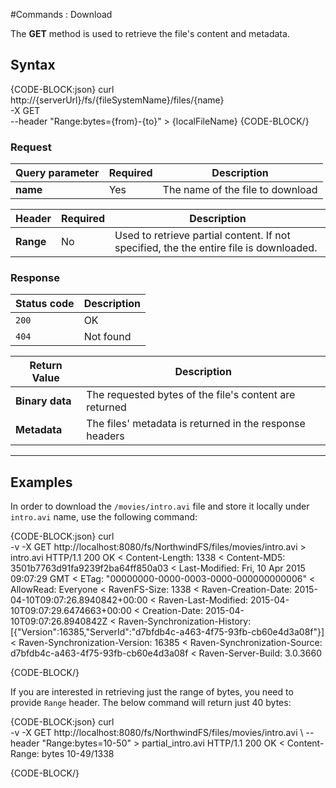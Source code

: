 #Commands : Download

The **GET** method is used to retrieve the file's content and metadata.

## Syntax

{CODE-BLOCK:json}
curl \
	http://{serverUrl}/fs/{fileSystemName}/files/{name}  \
	-X GET \
    --header "Range:bytes={from}-{to}"
    > {localFileName}
{CODE-BLOCK/}

### Request

| Query parameter | Required | Description |
| ------------- | -- | ---- |
| **name** | Yes | The name of the file to download |

| Header | Required | Description |
| --------| ------- | --- |
| **Range** | No |  Used to retrieve partial content. If not specified, the the entire file is downloaded. |

### Response

| Status code | Description |
| ----------- | - |
| `200` | OK |
| `404` | Not found |

| Return Value | Description |
| ------------- | ------------- |
| **Binary data** | The requested bytes of the file's content are returned |
| **Metadata** | The files' metadata is returned in the response headers |

<hr />

## Examples

In order to download the `/movies/intro.avi` file and store it locally under `intro.avi` name, use the following command:

{CODE-BLOCK:json}
curl \
	-v -X GET http://localhost:8080/fs/NorthwindFS/files/movies/intro.avi > intro.avi
HTTP/1.1 200 OK
< Content-Length: 1338
< Content-MD5: 3501b7763d91fa9239f2ba64ff850a03
< Last-Modified: Fri, 10 Apr 2015 09:07:29 GMT
< ETag: "00000000-0000-0003-0000-000000000006"
< AllowRead: Everyone
< RavenFS-Size: 1338
< Raven-Creation-Date: 2015-04-10T09:07:26.8940842+00:00
< Raven-Last-Modified: 2015-04-10T09:07:29.6474663+00:00
< Creation-Date: 2015-04-10T09:07:26.8940842Z
< Raven-Synchronization-History: [{"Version":16385,"ServerId":"d7bfdb4c-a463-4f75-93fb-cb60e4d3a08f"}]
< Raven-Synchronization-Version: 16385
< Raven-Synchronization-Source: d7bfdb4c-a463-4f75-93fb-cb60e4d3a08f
< Raven-Server-Build: 3.0.3660

{CODE-BLOCK/}

If you are interested in retrieving just the range of bytes, you need to provide `Range` header. The below command will return just 40 bytes:

{CODE-BLOCK:json}
curl \
	-v -X GET http://localhost:8080/fs/NorthwindFS/files/movies/intro.avi \ 
    --header "Range:bytes=10-50" > partial_intro.avi
HTTP/1.1 200 OK
< Content-Range: bytes 10-49/1338

{CODE-BLOCK/}